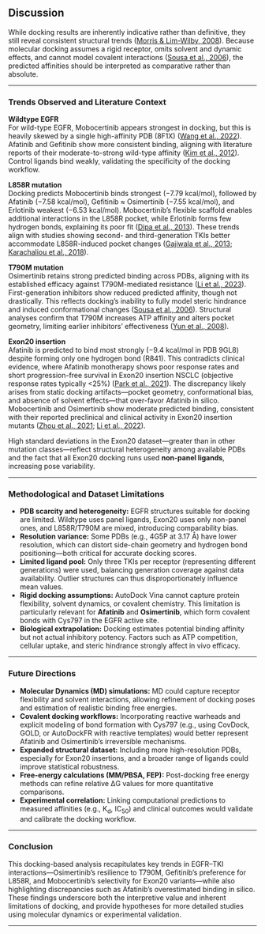 ## Discussion

While docking results are inherently indicative rather than definitive, they still reveal consistent structural trends ([Morris & Lim-Wilby, 2008](https://link.springer.com/protocol/10.1007/978-1-59745-177-2_19)). Because molecular docking assumes a rigid receptor, omits solvent and dynamic effects, and cannot model covalent interactions ([Sousa et al., 2006](https://onlinelibrary.wiley.com/doi/10.1002/prot.21082)), the predicted affinities should be interpreted as comparative rather than absolute.

---

### Trends Observed and Literature Context

**Wildtype EGFR**  
For wild-type EGFR, Mobocertinib appears strongest in docking, but this is heavily skewed by a single high-affinity PDB (8F1X) ([Wang et al., 2022](https://pmc.ncbi.nlm.nih.gov/articles/PMC9433531/)). Afatinib and Gefitinib show more consistent binding, aligning with literature reports of their moderate-to-strong wild-type affinity ([Kim et al., 2012](https://pmc.ncbi.nlm.nih.gov/articles/PMC3390174/)). Control ligands bind weakly, validating the specificity of the docking workflow.

**L858R mutation**  
Docking predicts Mobocertinib binds strongest (−7.79 kcal/mol), followed by Afatinib (−7.58 kcal/mol), Gefitinib ≈ Osimertinib (−7.55 kcal/mol), and Erlotinib weakest (−6.53 kcal/mol). Mobocertinib’s flexible scaffold enables additional interactions in the L858R pocket, while Erlotinib forms few hydrogen bonds, explaining its poor fit ([Dipa et al., 2013](https://www.nature.com/articles/s41598-025-10412-4)). These trends align with studies showing second- and third-generation TKIs better accommodate L858R-induced pocket changes ([Gajiwala et al., 2013](https://www.sciencedirect.com/science/article/pii/S0969212612004297); [Karachaliou et al., 2018](https://tcr.amegroups.org/article/view/24920/html)).

**T790M mutation**  
Osimertinib retains strong predicted binding across PDBs, aligning with its established efficacy against T790M-mediated resistance ([Li et al., 2023](https://pmc.ncbi.nlm.nih.gov/articles/PMC10088170/)). First-generation inhibitors show reduced predicted affinity, though not drastically. This reflects docking’s inability to fully model steric hindrance and induced conformational changes ([Sousa et al., 2006](https://onlinelibrary.wiley.com/doi/10.1002/prot.21082)). Structural analyses confirm that T790M increases ATP affinity and alters pocket geometry, limiting earlier inhibitors’ effectiveness ([Yun et al., 2008](https://pmc.ncbi.nlm.nih.gov/articles/PMC2538882/)).

**Exon20 insertion**  
Afatinib is predicted to bind most strongly (−9.4 kcal/mol in PDB 9GL8) despite forming only one hydrogen bond (R841). This contradicts clinical evidence, where Afatinib monotherapy shows poor response rates and short progression-free survival in Exon20 insertion NSCLC (objective response rates typically <25%) ([Park et al., 2021](https://pubmed.ncbi.nlm.nih.gov/34647988/)). The discrepancy likely arises from static docking artifacts—pocket geometry, conformational bias, and absence of solvent effects—that over-favor Afatinib in silico.  
Mobocertinib and Osimertinib show moderate predicted binding, consistent with their reported preclinical and clinical activity in Exon20 insertion mutants ([Zhou et al., 2021](https://jamanetwork.com/journals/jamaoncology/fullarticle/2784882); [Li et al., 2022](https://www.frontiersin.org/journals/oncology/articles/10.3389/fonc.2022.1010311/full)).

High standard deviations in the Exon20 dataset—greater than in other mutation classes—reflect structural heterogeneity among available PDBs and the fact that all Exon20 docking runs used **non-panel ligands**, increasing pose variability.

---

### Methodological and Dataset Limitations

- **PDB scarcity and heterogeneity:** EGFR structures suitable for docking are limited. Wildtype uses panel ligands, Exon20 uses only non-panel ones, and L858R/T790M are mixed, introducing comparability bias.  
- **Resolution variance:** Some PDBs (e.g., 4G5P at 3.17 Å) have lower resolution, which can distort side-chain geometry and hydrogen bond positioning—both critical for accurate docking scores.  
- **Limited ligand pool:** Only three TKIs per receptor (representing different generations) were used, balancing generation coverage against data availability. Outlier structures can thus disproportionately influence mean values.  
- **Rigid docking assumptions:** AutoDock Vina cannot capture protein flexibility, solvent dynamics, or covalent chemistry. This limitation is particularly relevant for **Afatinib** and **Osimertinib**, which form covalent bonds with Cys797 in the EGFR active site.  
- **Biological extrapolation:** Docking estimates potential binding affinity but not actual inhibitory potency. Factors such as ATP competition, cellular uptake, and steric hindrance strongly affect in vivo efficacy.

---

### Future Directions

- **Molecular Dynamics (MD) simulations:** MD could capture receptor flexibility and solvent interactions, allowing refinement of docking poses and estimation of realistic binding free energies.  
- **Covalent docking workflows:** Incorporating reactive warheads and explicit modeling of bond formation with Cys797 (e.g., using CovDock, GOLD, or AutoDockFR with reactive templates) would better represent Afatinib and Osimertinib’s irreversible mechanisms.  
- **Expanded structural dataset:** Including more high-resolution PDBs, especially for Exon20 insertions, and a broader range of ligands could improve statistical robustness.  
- **Free-energy calculations (MM/PBSA, FEP):** Post-docking free energy methods can refine relative ΔG values for more quantitative comparisons.  
- **Experimental correlation:** Linking computational predictions to measured affinities (e.g., K<sub>d</sub>, IC<sub>50</sub>) and clinical outcomes would validate and calibrate the docking workflow.

---

### Conclusion

This docking-based analysis recapitulates key trends in EGFR–TKI interactions—Osimertinib’s resilience to T790M, Gefitinib’s preference for L858R, and Mobocertinib’s selectivity for Exon20 variants—while also highlighting discrepancies such as Afatinib’s overestimated binding in silico. These findings underscore both the interpretive value and inherent limitations of docking, and provide hypotheses for more detailed studies using molecular dynamics or experimental validation.

---

